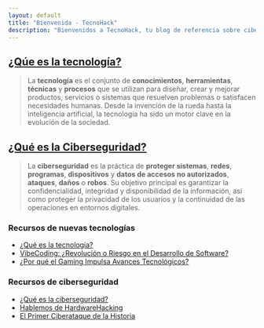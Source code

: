 ```yaml
---
layout: default
title: "Bienvenida - TecnoHack"
description: "Bienvenidos a TecnoHack, tu blog de referencia sobre ciberseguridad y avances tecnológicos. Descubre noticias, guías y análisis para estar al día en el mundo digital."
---
```

## [¿Qúe es la tecnología?](/que-es-la-tecnologia/)

> La **tecnología** es el conjunto de **conocimientos**, **herramientas**, **técnicas** y **procesos** que se utilizan para diseñar, crear y mejorar productos, servicios o sistemas que resuelven problemas o satisfacen necesidades humanas. Desde la invención de la rueda hasta la inteligencia artificial, la tecnología ha sido un motor clave en la evolución de la sociedad.

## [¿Qué es la Ciberseguridad?](/que-es-la-ciberseguridad/)

> La **ciberseguridad** es la práctica de **proteger sistemas**, **redes**, **programas**, **dispositivos** y **datos de accesos no autorizados**, **ataques**, **daños** o **robos**. Su objetivo principal es garantizar la confidencialidad, integridad y disponibilidad de la información, así como proteger la privacidad de los usuarios y la continuidad de las operaciones en entornos digitales.

### Recursos de nuevas tecnologías
- [¿Qué es la tecnología?](/que-es-la-tecnologia/)
- [VibeCoding: ¿Revolución o Riesgo en el Desarrollo de Software?](/que-es-el-vibecoding/)
- [¿Por qué el Gaming Impulsa Avances Tecnológicos?](/gaming-impulsa-avances-tecnologicos/)

### Recursos de ciberseguridad
- [¿Qué es la ciberseguridad?](/que-es-la-ciberseguridad/)
- [Hablemos de HardwareHacking](/hardware-hacking/)
- [El Primer Ciberataque de la Historia](/primer-ciberataque-historia-telegrafo-optico/)
